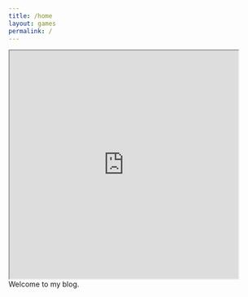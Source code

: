 ```yaml
---
title: /home
layout: games
permalink: /
---
```


<!-- <img src="favicon.ico"> -->
<iframe src="https://editor.p5js.org/Plotkine/present/kmFef9ExW" width="450px" height="450px" frameBorder="1" title="gameOfLife"></iframe>
<!-- <br>-->
Welcome to my blog.
